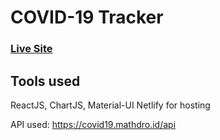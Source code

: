 # COVID-19 Tracker

### [Live Site](https://heuristic-bassi-cd108e.netlify.app)


## Tools used

ReactJS, ChartJS, Material-UI 
Netlify for hosting

API used: https://covid19.mathdro.id/api
